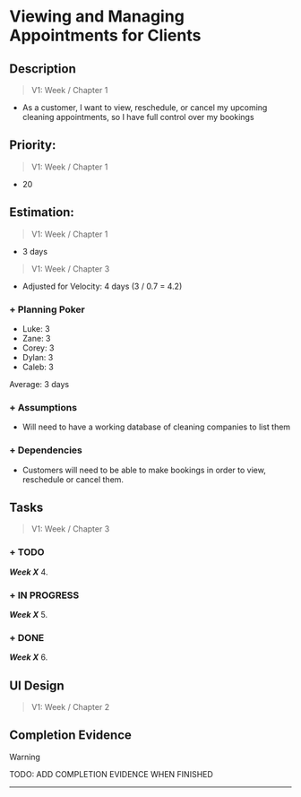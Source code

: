  # Viewing and Managing Appointments for Clients

## Description  
>   V1: Week / Chapter 1 
- As a customer, I want to view, reschedule, or cancel my upcoming cleaning appointments, so I have full control over my bookings
   
## Priority:  
>   V1: Week / Chapter 1 

- 20

## Estimation:  

>   V1: Week / Chapter 1
- 3 days

>   V1: Week / Chapter 3
- Adjusted for Velocity: 4 days (3 / 0.7 = 4.2)
  
### + Planning Poker  
  
- Luke: 3
- Zane: 3
- Corey: 3
- Dylan: 3
- Caleb: 3

Average: 3 days

### + Assumptions  

- Will need to have a working database of cleaning companies to list them 

### + Dependencies

- Customers will need to be able to make bookings in order to view, reschedule or cancel them. 

## Tasks  
>   V1: Week / Chapter 3

### + TODO
***Week X***
4. 
### + IN PROGRESS 
***Week X***
5. 
### + DONE
***Week X***
6. 

## UI Design  

>   V1: Week / Chapter 2


## Completion Evidence 
> [!WARNING]
> TODO: ADD COMPLETION EVIDENCE WHEN FINISHED

---
